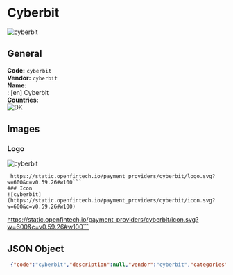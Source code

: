 # Cyberbit 
![cyberbit](https://static.openfintech.io/payment_providers/cyberbit/logo.svg?w=600&c=v0.59.26#w100)  
## General 
**Code:** `cyberbit`  
**Vendor:** `cyberbit`  
**Name:**  
:	[en] Cyberbit  
**Countries:**  
![DK](https://cdnjs.cloudflare.com/ajax/libs/flag-icon-css/3.3.0/flags/4x3/DK.svg#w24)  
 
## Images 
### Logo 
![cyberbit](https://static.openfintech.io/payment_providers/cyberbit/logo.svg?w=600&c=v0.59.26#w100)  
```
 https://static.openfintech.io/payment_providers/cyberbit/logo.svg?w=600&c=v0.59.26#w100```  
### Icon 
![cyberbit](https://static.openfintech.io/payment_providers/cyberbit/icon.svg?w=600&c=v0.59.26#w100)  
```
 https://static.openfintech.io/payment_providers/cyberbit/icon.svg?w=600&c=v0.59.26#w100```  
## JSON Object 
```json
 {"code":"cyberbit","description":null,"vendor":"cyberbit","categories":null,"countries":["DK"],"payment_method":null,"payout_method":null,"metadata":{"about_payments_code":"cyberbit"},"name":{"en":"Cyberbit"}}```  
